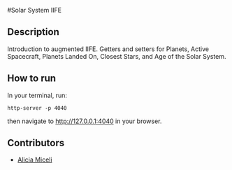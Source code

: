 #Solar System IIFE

## Description
Introduction to augmented IIFE. Getters and setters for Planets, Active Spacecraft, Planets Landed On, Closest Stars, and Age of the Solar System.

## How to run
In your terminal, run:
```
http-server -p 4040
```
then navigate to http://127.0.0.1:4040 in your browser.

## Contributors
- [Alicia Miceli](http://github.com/aliciamiceli)